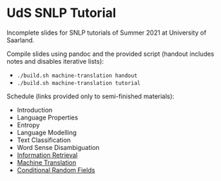 # UdS SNLP Tutorial

Incomplete slides for SNLP tutorials of Summer 2021 at University of Saarland.

Compile slides using pandoc and the provided script (handout includes notes and disables iterative lists):
- `./build.sh machine-translation handout`
- `./build.sh machine-translation tutorial`

Schedule (links provided only to semi-finished materials):
- Introduction
- Language Properties
- Entropy
- Language Modelling
- Text Classification
- Word Sense Disambiguation
- [Information Retrieval](information-retrieval/handout.pdf)
- [Machine Translation](machine-translation/handout.pdf)
- [Conditional Random Fields](conditoinal-random-fields/handout.pdf)